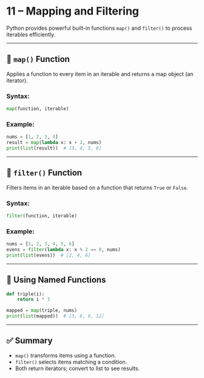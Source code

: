 # 11 – Mapping and Filtering

Python provides powerful built-in functions `map()` and `filter()` to process iterables efficiently.

---

## 🔹 `map()` Function

Applies a function to every item in an iterable and returns a map object (an iterator).

### Syntax:

```python
map(function, iterable)
````

### Example:

```python
nums = [1, 2, 3, 4]
result = map(lambda x: x + 2, nums)
print(list(result))  # [3, 4, 5, 6]
```

---

## 🔹 `filter()` Function

Filters items in an iterable based on a function that returns `True` or `False`.

### Syntax:

```python
filter(function, iterable)
```

### Example:

```python
nums = [1, 2, 3, 4, 5, 6]
evens = filter(lambda x: x % 2 == 0, nums)
print(list(evens))  # [2, 4, 6]
```

---

## 🔹 Using Named Functions

```python
def triple(i):
    return i * 3

mapped = map(triple, nums)
print(list(mapped))  # [3, 6, 9, 12]
```

---

## ✅ Summary

* `map()` transforms items using a function.
* `filter()` selects items matching a condition.
* Both return iterators; convert to list to see results.
